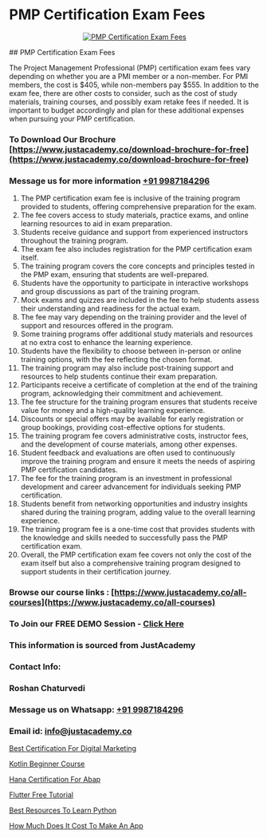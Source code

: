 # PMP Certification Exam Fees

<p align="center">
  <a href="https://justacademy.co/course-detail/pmp-certification-training">
    <img src="https://justacademy.co/storage2/course_image/1709713463_course_image.webp" alt="PMP Certification Exam Fees">
  </a>
</p>
## PMP Certification Exam Fees

The Project Management Professional (PMP) certification exam fees vary depending on whether you are a PMI member or a non-member. For PMI members, the cost is $405, while non-members pay $555. In addition to the exam fee, there are other costs to consider, such as the cost of study materials, training courses, and possibly exam retake fees if needed. It is important to budget accordingly and plan for these additional expenses when pursuing your PMP certification.
### To Download Our Brochure [https://www.justacademy.co/download-brochure-for-free](https://www.justacademy.co/download-brochure-for-free)
### Message us for more information [+91 9987184296](https://api.whatsapp.com/send?phone=919987184296)
1) The PMP certification exam fee is inclusive of the training program provided to students, offering comprehensive preparation for the exam.
2) The fee covers access to study materials, practice exams, and online learning resources to aid in exam preparation.
3) Students receive guidance and support from experienced instructors throughout the training program.
4) The exam fee also includes registration for the PMP certification exam itself.
5) The training program covers the core concepts and principles tested in the PMP exam, ensuring that students are well-prepared.
6) Students have the opportunity to participate in interactive workshops and group discussions as part of the training program.
7) Mock exams and quizzes are included in the fee to help students assess their understanding and readiness for the actual exam.
8) The fee may vary depending on the training provider and the level of support and resources offered in the program.
9) Some training programs offer additional study materials and resources at no extra cost to enhance the learning experience.
10) Students have the flexibility to choose between in-person or online training options, with the fee reflecting the chosen format.
11) The training program may also include post-training support and resources to help students continue their exam preparation.
12) Participants receive a certificate of completion at the end of the training program, acknowledging their commitment and achievement.
13) The fee structure for the training program ensures that students receive value for money and a high-quality learning experience.
14) Discounts or special offers may be available for early registration or group bookings, providing cost-effective options for students.
15) The training program fee covers administrative costs, instructor fees, and the development of course materials, among other expenses.
16) Student feedback and evaluations are often used to continuously improve the training program and ensure it meets the needs of aspiring PMP certification candidates.
17) The fee for the training program is an investment in professional development and career advancement for individuals seeking PMP certification.
18) Students benefit from networking opportunities and industry insights shared during the training program, adding value to the overall learning experience.
19) The training program fee is a one-time cost that provides students with the knowledge and skills needed to successfully pass the PMP certification exam.
20) Overall, the PMP certification exam fee covers not only the cost of the exam itself but also a comprehensive training program designed to support students in their certification journey.

### Browse our course links : [https://www.justacademy.co/all-courses](https://www.justacademy.co/all-courses) 
### To Join our FREE DEMO Session - [Click Here](https://www.justacademy.co/register-for-course-demo)


### This information is sourced from JustAcademy
### Contact Info:
### Roshan Chaturvedi
### Message us on Whatsapp: [+91 9987184296](https://api.whatsapp.com/send?phone=919987184296)
### Email id: [info@justacademy.co](mailto:info@justacademy.co)
                
[Best Certification For Digital Marketing](https://www.linkedin.com/pulse/best-certification-digital-marketing-justacademy-chennai-ddtvf?trackingId=eNVAzsyiVYhTB8y%2Bgq4C1Q%3D%3D&lipi=urn%3Ali%3Apage%3Ad_flagship3_company_admin%3BmbbduqyAR32m%2BKWos2V1hw%3D%3D)

[Kotlin Beginner Course](https://www.linkedin.com/pulse/kotlin-beginner-course-justacademy-delhi-5m47f/)

[Hana Certification For Abap](https://medium.com/@AkashSingh2052/hana-certification-for-abap-7ab0adf68373)

[Flutter Free Tutorial](https://medium.com/@AkashSingh2052/flutter-free-tutorial-025f0fe61b50)

[Best Resources To Learn Python](https://justacademyin.github.io/justacademy/best-resources-to-learn-python)

[How Much Does It Cost To Make An App](https://justacademyin.github.io/justacademy/how-much-does-it-cost-to-make-an-app)

